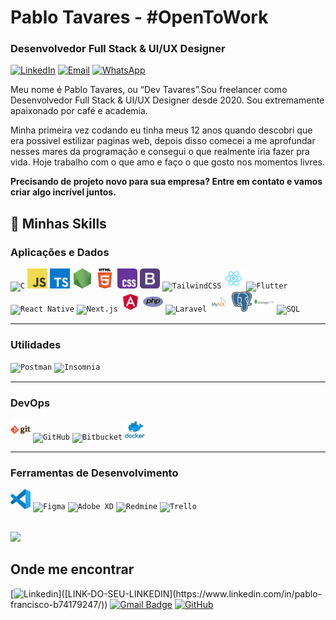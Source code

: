 # Pablo Tavares - #OpenToWork

### Desenvolvedor Full Stack & UI/UX Designer

[![LinkedIn](https://img.shields.io/badge/-LinkedIn-0077B5?style=flat&logo=linkedin&logoColor=white)](https://www.linkedin.com/in/pablo-francisco-b74179247)
[![Email](https://img.shields.io/badge/-Gmail-EA4335?style=flat&logo=gmail&logoColor=white)](mailto:pabloftavares460@gmail.com)
[![WhatsApp](https://img.shields.io/badge/-WhatsApp-25D366?style=flat&logo=whatsapp&logoColor=white)](https://wa.me/5583986669294)


Meu nome é Pablo Tavares, ou “Dev Tavares”.Sou freelancer como Desenvolvedor Full Stack & UI/UX Designer desde 2020. Sou extremamente apaixonado por café e academia.

Minha primeira vez codando eu tinha meus 12 anos quando descobri que era possivel estilizar paginas web, depois disso comecei a me aprofundar nesses mares da programação e consegui o que realmente iria fazer pra vida. Hoje trabalho com o que amo e faço o que gosto nos momentos livres.

**Precisando de projeto novo para sua empresa? Entre em contato e vamos criar algo incrível juntos.**

## 🚀 Minhas Skills

### **Aplicações e Dados**

<code><img height="32" src="https://cdn.iconscout.com/icon/free/png-512/c-programming-569564.png" alt="C"/></code>
<code><img height="32" src="https://raw.githubusercontent.com/github/explore/80688e429a7d4ef2fca1e82350fe8e3517d3494d/topics/javascript/javascript.png" alt="JavaScript"/></code>
<code><img height="32" src="https://raw.githubusercontent.com/github/explore/80688e429a7d4ef2fca1e82350fe8e3517d3494d/topics/typescript/typescript.png" alt="TypeScript"/></code>
<code><img height="32" src="https://raw.githubusercontent.com/github/explore/80688e429a7d4ef2fca1e82350fe8e3517d3494d/topics/nodejs/nodejs.png" alt="Node.js"/></code>
<code><img height="32" src="https://raw.githubusercontent.com/github/explore/80688e429a7d4ef2fca1e82350fe8e3517d3494d/topics/html/html.png" alt="HTML5"/></code>
<code><img height="32" src="https://raw.githubusercontent.com/github/explore/80688e429a7d4ef2fca1e82350fe8e3517d3494d/topics/css/css.png" alt="CSS3"/></code>
<code><img height="32" src="https://raw.githubusercontent.com/github/explore/80688e429a7d4ef2fca1e82350fe8e3517d3494d/topics/bootstrap/bootstrap.png" alt="Bootstrap"/></code>
<code><img height="32" src="https://cdn.jsdelivr.net/gh/devicons/devicon/icons/tailwindcss/tailwindcss-plain.svg" alt="TailwindCSS"/></code>
<code><img height="32" src="https://raw.githubusercontent.com/github/explore/80688e429a7d4ef2fca1e82350fe8e3517d3494d/topics/react/react.png" alt="React"/></code>
<code><img height="32" src="https://cdn.jsdelivr.net/gh/devicons/devicon/icons/flutter/flutter-original.svg" alt="Flutter"/></code>
<code><img height="32" src="https://cdn.jsdelivr.net/gh/devicons/devicon/icons/react/react-original.svg" alt="React Native"/></code>
<code><img height="32" src="https://cdn.jsdelivr.net/gh/devicons/devicon/icons/nextjs/nextjs-original.svg" alt="Next.js"/></code>
<code><img height="32" src="https://raw.githubusercontent.com/github/explore/80688e429a7d4ef2fca1e82350fe8e3517d3494d/topics/angular/angular.png" alt="Angular"/></code>
<code><img height="32" src="https://raw.githubusercontent.com/github/explore/80688e429a7d4ef2fca1e82350fe8e3517d3494d/topics/php/php.png" alt="PHP"/></code>
<code><img height="32" src="https://cdn.jsdelivr.net/gh/devicons/devicon/icons/laravel/laravel-plain.svg" alt="Laravel"/></code>
<code><img height="32" src="https://raw.githubusercontent.com/github/explore/80688e429a7d4ef2fca1e82350fe8e3517d3494d/topics/mysql/mysql.png" alt="MySQL"/></code>
<code><img height="32" src="https://raw.githubusercontent.com/github/explore/80688e429a7d4ef2fca1e82350fe8e3517d3494d/topics/postgresql/postgresql.png" alt="PostgreSQL"/></code>
<code><img height="32" src="https://raw.githubusercontent.com/github/explore/80688e429a7d4ef2fca1e82350fe8e3517d3494d/topics/mongodb/mongodb.png" alt="MongoDB"/></code>
<code><img height="32" src="https://cdn.jsdelivr.net/gh/devicons/devicon/icons/sqlite/sqlite-original.svg" alt="SQL"/></code>

---

### **Utilidades**

<code><img height="32" src="https://cdn.jsdelivr.net/gh/devicons/devicon/icons/postman/postman-original.svg" alt="Postman"/></code>
<code><img height="32" src="https://cdn.jsdelivr.net/gh/devicons/devicon/icons/insomnia/insomnia-original.svg" alt="Insomnia"/></code>

---

### **DevOps**

<code><img height="32" src="https://raw.githubusercontent.com/github/explore/805d1624d7c956c74f128cfb0a7745cfc7f08f3e/topics/git/git.png" alt="Git"/></code>
<code><img height="32" src="https://cdn.jsdelivr.net/gh/devicons/devicon/icons/github/github-original.svg" alt="GitHub"/></code>
<code><img height="32" src="https://cdn.jsdelivr.net/gh/devicons/devicon/icons/bitbucket/bitbucket-original.svg" alt="Bitbucket"/></code>
<code><img height="32" src="https://raw.githubusercontent.com/github/explore/805d1624d7c956c74f128cfb0a7745cfc7f08f3e/topics/docker/docker.png" alt="Docker"/></code>

---

### **Ferramentas de Desenvolvimento**

<code><img height="32" src="https://raw.githubusercontent.com/github/explore/805d1624d7c956c74f128cfb0a7745cfc7f08f3e/topics/visual-studio-code/visual-studio-code.png" alt="VS Code"/></code>
<code><img height="32" src="https://cdn.jsdelivr.net/gh/devicons/devicon/icons/figma/figma-original.svg" alt="Figma"/></code>
<code><img height="32" src="https://cdn.jsdelivr.net/gh/devicons/devicon/icons/xd/xd-plain.svg" alt="Adobe XD"/></code>
<code><img height="32" src="https://upload.wikimedia.org/wikipedia/commons/5/5e/Redmine-logo.png" alt="Redmine"/></code>
<code><img height="32" src="https://cdn.jsdelivr.net/gh/devicons/devicon/icons/trello/trello-plain.svg" alt="Trello"/></code>

<br/>

<a href="https://github.com/iuricode" title="Perfil do Pablo">
  <img height="180em" src="https://github-readme-stats.vercel.app/api?username=iuricode&theme=dracula&show_icons=true" />
</a>

## Onde me encontrar

[![Linkedin](https://img.shields.io/badge/-username-blue?style=flat-square&logo=Linkedin&logoColor=white&link=[LINK-DO-SEU-LINKEDIN](https://www.linkedin.com/in/pablo-francisco-b74179247/))]([LINK-DO-SEU-LINKEDIN](https://www.linkedin.com/in/pablo-francisco-b74179247/))
[![Gmail Badge](https://img.shields.io/badge/-seuemail@email.com-006bed?style=flat-square&logo=Gmail&logoColor=white&link=mailto:pabloftavares460@gmail.com)](mailto:pabloftavares460@gmail.com)
[![GitHub](https://img.shields.io/github/followers/iuricode?label=follow&style=social)](https://github.com/GHOSTPF)
